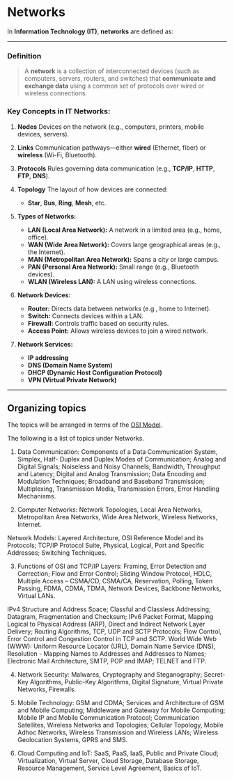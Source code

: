 # Networks

In **Information Technology (IT)**, **networks** are defined as:

---

### Definition

> A **network** is a collection of interconnected devices (such as computers, servers, routers, and switches) that **communicate and exchange data** using a common set of protocols over wired or wireless connections.

### Key Concepts in IT Networks:

1. **Nodes**
   Devices on the network (e.g., computers, printers, mobile devices, servers).

2. **Links**
   Communication pathways—either **wired** (Ethernet, fiber) or **wireless** (Wi-Fi, Bluetooth).

3. **Protocols**
   Rules governing data communication (e.g., **TCP/IP**, **HTTP**, **FTP**, **DNS**).

4. **Topology**
   The layout of how devices are connected:

   * **Star**, **Bus**, **Ring**, **Mesh**, etc.

5. **Types of Networks:**

   * **LAN (Local Area Network):** A network in a limited area (e.g., home, office).
   * **WAN (Wide Area Network):** Covers large geographical areas (e.g., the Internet).
   * **MAN (Metropolitan Area Network):** Spans a city or large campus.
   * **PAN (Personal Area Network):** Small range (e.g., Bluetooth devices).
   * **WLAN (Wireless LAN):** A LAN using wireless connections.

6. **Network Devices:**

   * **Router:** Directs data between networks (e.g., home to Internet).
   * **Switch:** Connects devices within a LAN.
   * **Firewall:** Controls traffic based on security rules.
   * **Access Point:** Allows wireless devices to join a wired network.

7. **Network Services:**

   * **IP addressing**
   * **DNS (Domain Name System)**
   * **DHCP (Dynamic Host Configuration Protocol)**
   * **VPN (Virtual Private Network)**

---

## Organizing topics

The topics will be arranged in terms of the [OSI Model](./osi_model.md).

The following is a list of topics under Networks.

1. Data Communication: Components of a Data Communication System, Simplex, Half-
Duplex and Duplex Modes of Communication; Analog and Digital Signals; Noiseless and
Noisy Channels; Bandwidth, Throughput and Latency; Digital and Analog Transmission;
Data Encoding and Modulation Techniques; Broadband and Baseband Transmission;
Multiplexing, Transmission Media, Transmission Errors, Error Handling Mechanisms.

2. Computer Networks: Network Topologies, Local Area Networks, Metropolitan Area
Networks, Wide Area Network, Wireless Networks, Internet.

Network Models: Layered Architecture, OSI Reference Model and its Protocols; TCP/IP
Protocol Suite, Physical, Logical, Port and Specific Addresses; Switching Techniques.

3. Functions of OSI and TCP/IP Layers: Framing, Error Detection and Correction; Flow and
Error Control; Sliding Window Protocol, HDLC, Multiple Access – CSMA/CD, CSMA/CA,
Reservation, Polling, Token Passing, FDMA, CDMA, TDMA, Network Devices, Backbone
Networks, Virtual LANs.

IPv4 Structure and Address Space; Classful and Classless Addressing; Datagram,
Fragmentation and Checksum; IPv6 Packet Format, Mapping Logical to Physical Address
(ARP), Direct and Indirect Network Layer Delivery; Routing Algorithms, TCP, UDP and
SCTP Protocols; Flow Control, Error Control and Congestion Control in TCP and SCTP.
World Wide Web (WWW): Uniform Resource Locator (URL), Domain Name Service
(DNS), Resolution - Mapping Names to Addresses and Addresses to Names; Electronic Mail
Architecture, SMTP, POP and IMAP; TELNET and FTP.

4. Network Security: Malwares, Cryptography and Steganography; Secret-Key Algorithms,
Public-Key Algorithms, Digital Signature, Virtual Private Networks, Firewalls.

5. Mobile Technology: GSM and CDMA; Services and Architecture of GSM and Mobile
Computing; Middleware and Gateway for Mobile Computing; Mobile IP and Mobile
Communication Protocol; Communication Satellites, Wireless Networks and Topologies;
Cellular Topology, Mobile Adhoc Networks, Wireless Transmission and Wireless LANs;
Wireless Geolocation Systems, GPRS and SMS.

6. Cloud Computing and IoT: SaaS, PaaS, IaaS, Public and Private Cloud; Virtualization,
Virtual Server, Cloud Storage, Database Storage, Resource Management, Service Level
Agreement, Basics of IoT.
